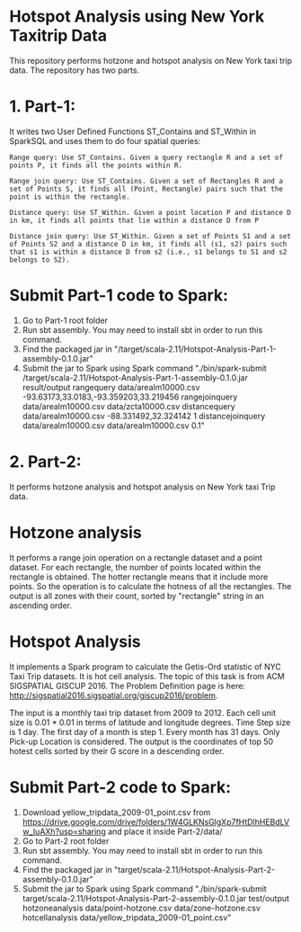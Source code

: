 # Hotspot Analysis using New York Taxitrip Data

This repository performs hotzone and hotspot analysis on New York taxi trip data. The repository has two parts.

# 1. Part-1:
It writes two User Defined Functions ST_Contains and ST_Within in SparkSQL and uses them to do four spatial queries:

    Range query: Use ST_Contains. Given a query rectangle R and a set of points P, it finds all the points within R.
    
    Range join query: Use ST_Contains. Given a set of Rectangles R and a set of Points S, it finds all (Point, Rectangle) pairs such that the point is within the rectangle.
    
    Distance query: Use ST_Within. Given a point location P and distance D in km, it finds all points that lie within a distance D from P
    
    Distance join query: Use ST_Within. Given a set of Points S1 and a set of Points S2 and a distance D in km, it finds all (s1, s2) pairs such that s1 is within a distance D from s2 (i.e., s1 belongs to S1 and s2 belongs to S2).

# Submit Part-1 code to Spark:
1. Go to Part-1 root folder
2. Run sbt assembly. You may need to install sbt in order to run this command.
3. Find the packaged jar in "/target/scala-2.11/Hotspot-Analysis-Part-1-assembly-0.1.0.jar"
4. Submit the jar to Spark using Spark command "./bin/spark-submit /target/scala-2.11/Hotspot-Analysis-Part-1-assembly-0.1.0.jar result/output rangequery data/arealm10000.csv -93.63173,33.0183,-93.359203,33.219456 rangejoinquery data/arealm10000.csv data/zcta10000.csv distancequery data/arealm10000.csv -88.331492,32.324142 1 distancejoinquery data/arealm10000.csv data/arealm10000.csv 0.1"


# 2. Part-2:
It performs hotzone analysis and hotspot analysis on New York taxi Trip data.

# Hotzone analysis

It performs a range join operation on a rectangle dataset and a point dataset. For each rectangle, the number of points located within the rectangle is obtained. The hotter rectangle means that it include more points. So the operation is to calculate the hotness of all the rectangles. The output is all zones with their count, sorted by "rectangle" string in an ascending order.

# Hotspot Analysis

It implements a Spark program to calculate the Getis-Ord statistic of NYC Taxi Trip datasets. It is hot cell analysis. The topic of this task is from ACM SIGSPATIAL GISCUP 2016. The Problem Definition page is here: http://sigspatial2016.sigspatial.org/giscup2016/problem. 

The input is a monthly taxi trip dataset from 2009 to 2012. Each cell unit size is 0.01 * 0.01 in terms of latitude and longitude degrees.
Time Step size is 1 day. The first day of a month is step 1. Every month has 31 days.
Only Pick-up Location is considered. The output is the coordinates of top 50 hotest cells sorted by their G score in a descending order.

# Submit Part-2 code to Spark:
1. Download yellow_tripdata_2009-01_point.csv from https://drive.google.com/drive/folders/1W4GLKNsGlgXp7fHtDlhHEBdLVw_IuAXh?usp=sharing and place it inside Part-2/data/
2. Go to Part-2 root folder
3. Run sbt assembly. You may need to install sbt in order to run this command.
4. Find the packaged jar in "target/scala-2.11/Hotspot-Analysis-Part-2-assembly-0.1.0.jar"
5. Submit the jar to Spark using Spark command "./bin/spark-submit target/scala-2.11/Hotspot-Analysis-Part-2-assembly-0.1.0.jar test/output hotzoneanalysis data/point-hotzone.csv data/zone-hotzone.csv hotcellanalysis data/yellow_tripdata_2009-01_point.csv"

